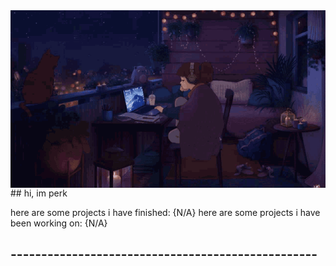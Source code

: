 <img align="center" src="https://github.com/knownsrc/knownsrc/blob/main/imgs/lofi.gif">
## hi, im perk

here are some projects i have finished: {N/A}
here are some projects i have been working on: {N/A}


## --------------------------------------------------
